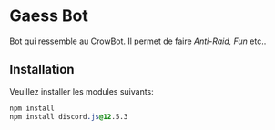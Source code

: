 # Gaess Bot
Bot qui ressemble au CrowBot. Il permet de faire _Anti-Raid, Fun_ etc..


## Installation

Veuillez installer les modules suivants:

```css
npm install 
npm install discord.js@12.5.3
```
